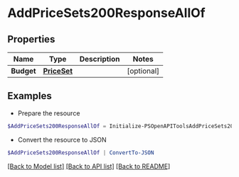 # AddPriceSets200ResponseAllOf
## Properties

Name | Type | Description | Notes
------------ | ------------- | ------------- | -------------
**Budget** | [**PriceSet**](PriceSet.md) |  | [optional] 

## Examples

- Prepare the resource
```powershell
$AddPriceSets200ResponseAllOf = Initialize-PSOpenAPIToolsAddPriceSets200ResponseAllOf  -Budget null
```

- Convert the resource to JSON
```powershell
$AddPriceSets200ResponseAllOf | ConvertTo-JSON
```

[[Back to Model list]](../README.md#documentation-for-models) [[Back to API list]](../README.md#documentation-for-api-endpoints) [[Back to README]](../README.md)

